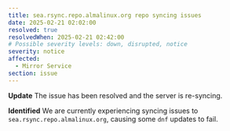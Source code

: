 ```yaml
---
title: sea.rsync.repo.almalinux.org repo syncing issues
date: 2025-02-21 02:02:00
resolved: true
resolvedWhen: 2025-02-21 02:42:00
# Possible severity levels: down, disrupted, notice
severity: notice
affected:
  - Mirror Service
section: issue
---
```


**Update** The issue has been resolved and the server is re-syncing.

**Identified** We are currently experiencing syncing issues to `sea.rsync.repo.almalinux.org`, causing some `dnf` updates to fail.
